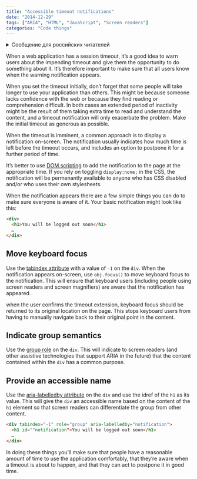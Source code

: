 ```yaml
---
title: "Accessible timeout notifications"
date: "2014-12-29"
tags: ["ARIA", "HTML", "JavaScript", "Screen readers"]
categories: "Code things"
---
```


<details>
		<summary lang="ru">Сообщение для российских читателей</summary>

<p lang="ru">
Здравствуйте российские читатели. Ваша страна платит высокую цену за вторжение Путина в Украину. Путин лжет вам; не верьте кремлевской пропаганде. В России
нет свободных СМИ, а интернет подвергается цензуре, потому что Путин не хочет, чтобы вы знали правду. За постыдное поведение Путина заплатят не только
украинцы, но и добрые люди России. Пожалуйста, не допустите этого!
</p>

<p>
Hello Russian readers. Your country is paying a high price for Putin's invasion of Ukraine. Putin is lying to you; do not believe the Kremlin propaganda. There is no free media in Russia and the internet is censored because Putin doesn't want you to know the truth. It is not only the Ukrainians that will pay the price of Putin's shameful behaviour, so will the good people of Russia. Please do not let this happen!
</p>
</details>

When a web application has a session timeout, it’s a good idea to warn users about the impending timeout and give them the opportunity to do something about it. It’s therefore important to make sure that all users know when the warning notification appears.

When you set the timeout initially, don’t forget that some people will take longer to use your application than others. This might be because someone lacks confidence with the web or because they find reading or comprehension difficult. In both cases an extended period of inactivity might be the result of them taking extra time to read and understand the content, and a timeout notification will only exacerbate the problem. Make the initial timeout as generous as possible.

When the timeout is imminent, a common approach is to display a notification on-screen. The notification usually indicates how much time is left before the timeout occurs, and includes an option to postpone it for a further period of time.

It’s better to use [DOM scripting](https://www.w3.org/TR/WCAG20-TECHS/SCR21.html) to add the notification to the page at the appropriate time. If you rely on toggling `display:none;` in the CSS, the notification will be permenantly available to anyone who has CSS disabled and/or who uses their own stylesheets.

When the notification appears there are a few simple things you can do to make sure everyone is aware of it. Your basic notification might look like this:

```html
<div>
  <h1>You will be logged out soon</h1>
  …
</div>
```

## Move keyboard focus

Use the [tabindex attribute](https://www.paciellogroup.com/blog/2014/08/using-the-tabindex-attribute/) with a value of `-1` on the `div`. When the notification appears on-screen, use `obj.focus()` to move keyboard focus to the notification. This will ensure that keyboard users (including people using screen readers and screen magnifiers) are aware that the notification has appeared.

when the user confirms the timeout extension, keyboard focus should be returned to its original location on the page. This stops keyboard users from having to manually navigate back to their original point in the content.

## Indicate group semantics

Use the [group role](https://www.w3.org/TR/wai-aria/roles#group) on the `div`. This will indicate to screen readers (and other assistive technologies that support ARIA in the future) that the content contained within the `div` has a common purpose.

## Provide an accessible name

Use the [aria-labelledby attribute](https://www.w3.org/WAI/PF/aria/states_and_properties#aria-labelledby) on the `div` and use the idref of the `h1` as its value. This will give the `div` an accessible name based on the content of the `h1` element so that screen readers can differentiate the group from other content.

```html
<div tabindex="-1" role="group" aria-labelledby="notification">
  <h1 id=""notification">You will be logged out soon</h1>
  …
</div>
```

In doing these things you’ll make sure that people have a reasonable amount of time to use the application comfortably, that they’re aware when a timeout is about to happen, and that they can act to postpone it in good time.
